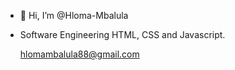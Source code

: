 - 👋 Hi, I’m @Hloma-Mbalula
- Software Engineering
  HTML, CSS and Javascript.
  
  hlomambalula88@gmail.com


<!---
Hloma-Mbalula/Hloma-Mbalula is a ✨ special ✨ repository because its `README.md` (this file) appears on your GitHub profile.
You can click the Preview link to take a look at your changes.
--->
